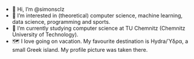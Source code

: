 - 👋 Hi, I’m @simonsclz
- 👀 I’m interested in (theoretical) computer science, machine learning, data science, programming and sports.
- 🌱 I’m currently studying computer science at TU Chemnitz (Chemnitz University of Technology).
- 🗺️ I love going on vacation. My favourite destination is Hydra/Ύδρα, a small Greek island. My profile picture was taken there.

<!---
simonsclz/simonsclz is a ✨ special ✨ repository because its `README.md` (this file) appears on your GitHub profile.
You can click the Preview link to take a look at your changes.
--->
